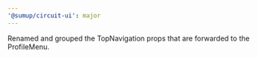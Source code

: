 ```yaml
---
'@sumup/circuit-ui': major
---
```


Renamed and grouped the TopNavigation props that are forwarded to the ProfileMenu.
